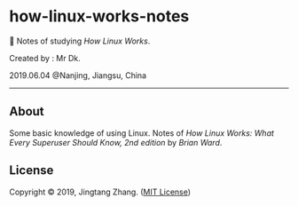 # how-linux-works-notes

🐧 Notes of studying _How Linux Works_.

Created by : Mr Dk.

2019.06.04 @Nanjing, Jiangsu, China

---

## About

Some basic knowledge of using Linux. Notes of _How Linux Works: What Every Superuser Should Know, 2nd edition_ by _Brian Ward_.

## License

Copyright © 2019, Jingtang Zhang. ([MIT License](./LICENSE))

